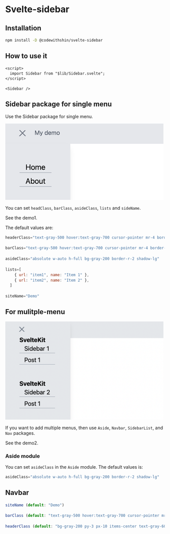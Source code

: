 # Svelte-sidebar

## Installation

```bash
npm install -D @codewithshin/svelte-sidebar
```

## How to use it

```svelte
<script>
  import Sidebar from "$lib/Sidebar.svelte";
</script>

<Sidebar />
```

## Sidebar package for single menu

Use the Sidebar package for single menu.

<img width="500" src="https://raw.githubusercontent.com/shinokada/svelte-sidebar/main/static/images/single-menu.png" />

You can set `headClass`, `barClass`, `asideClass`, `lists` and `sideName`.

See the demo1.

The default values are:

```js
headerClass="text-gray-500 hover:text-gray-700 cursor-pointer mr-4 border-none focus:outline-none"

barClass="text-gray-500 hover:text-gray-700 cursor-pointer mr-4 border-none focus:outline-none"

asideClass="absolute w-auto h-full bg-gray-200 border-r-2 shadow-lg"

lists=[
    { url: "item1", name: "Item 1" },
    { url: "item2", name: "Item 2" },
  ]

siteName="Demo"
```

## For mulitple-menu

<img width="500" src="https://raw.githubusercontent.com/shinokada/svelte-sidebar/main/static/images/multiple-menu.png" />

If you want to add multiple menus, then use `Aside`, `Navbar`, `SidebarList`, and `Nav` packages. 

See the demo2.

### Aside module

You can set `asideClass` in the `Aside` module. The default values is:

```js
asideClass="absolute w-auto h-full bg-gray-200 border-r-2 shadow-lg"
```

## Navbar

```js
siteName (default: "Demo")

barClass (default: "text-gray-500 hover:text-gray-700 cursor-pointer mr-4 border-none focus:outline-none")

headerClass (default: "bg-gray-200 py-3 px-10 items-center text-gray-600 border-b-2")
```

